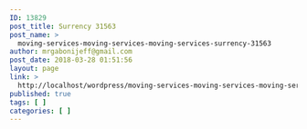 ```yaml
---
ID: 13829
post_title: Surrency 31563
post_name: >
  moving-services-moving-services-moving-services-surrency-31563
author: mrgabonijeff@gmail.com
post_date: 2018-03-28 01:51:56
layout: page
link: >
  http://localhost/wordpress/moving-services-moving-services-moving-services-surrency-31563/
published: true
tags: [ ]
categories: [ ]
---
```

